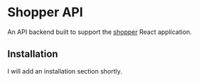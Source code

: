 # Shopper API
An API backend built to support the [shopper](https://github.com/zeta-squared/shopper) React application.

## Installation
I will add an installation section shortly.
